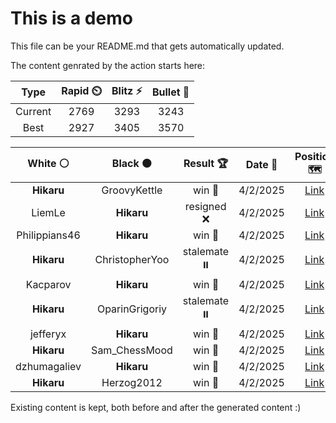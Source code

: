 # This is a demo

This file can be your README.md that gets automatically updated.

The content genrated by the action starts here:

<!--START_SECTION:chessStats-->
<!-- Automatically generated with https://github.com/Balastrong/chess-stats-action -->

| Type | Rapid ⏲️ | Blitz ⚡ | Bullet 🔫 |
|:---:|:---:|:---:|:---:|
| Current | 2769 | 3293 | 3243 |
| Best | 2927 | 3405 | 3570 |

| White ⚪ | Black ⚫ | Result 🏆 | Date 📅 | Position 🗺️ | Type 🕕 |
|:---:|:---:|:---:|:---:|:---:|:---:|
| **Hikaru** | GroovyKettle | win 🥇 | 4/2/2025 | <a href="http://www.ee.unb.ca/cgi-bin/tervo/fen.pl?select=r7/4R3/3P2p1/6kb/2PKP1np/8/P1P3P1/5R2 b - - 0 47">Link</a> | Blitz |
| LiemLe | **Hikaru** | resigned ❌ | 4/2/2025 | <a href="http://www.ee.unb.ca/cgi-bin/tervo/fen.pl?select=8/8/4B2p/2K3p1/6P1/p4k2/P7/8 b - - 5 63">Link</a> | Blitz |
| Philippians46 | **Hikaru** | win 🥇 | 4/2/2025 | <a href="http://www.ee.unb.ca/cgi-bin/tervo/fen.pl?select=8/7p/5kp1/1b2p3/4P3/pn5P/5KB1/8 w - - 0 43">Link</a> | Blitz |
| **Hikaru** | ChristopherYoo | stalemate ⏸️ | 4/2/2025 | <a href="http://www.ee.unb.ca/cgi-bin/tervo/fen.pl?select=K7/P7/6k1/8/8/8/1rp5/8 w - - 0 68">Link</a> | Blitz |
| Kacparov | **Hikaru** | win 🥇 | 4/2/2025 | <a href="http://www.ee.unb.ca/cgi-bin/tervo/fen.pl?select=8/3P1p2/6p1/p3n3/P1K1k1P1/8/8/8 w - - 2 62">Link</a> | Blitz |
| **Hikaru** | OparinGrigoriy | stalemate ⏸️ | 4/2/2025 | <a href="http://www.ee.unb.ca/cgi-bin/tervo/fen.pl?select=8/p7/8/8/8/k7/p7/K7 w - - 2 66">Link</a> | Blitz |
| jefferyx | **Hikaru** | win 🥇 | 4/2/2025 | <a href="http://www.ee.unb.ca/cgi-bin/tervo/fen.pl?select=3rk3/R4R2/1p2rb2/1Pp3p1/2P3Pp/B4P1P/3p4/3K4 w - - 4 47">Link</a> | Blitz |
| **Hikaru** | Sam_ChessMood | win 🥇 | 4/2/2025 | <a href="http://www.ee.unb.ca/cgi-bin/tervo/fen.pl?select=2krr3/1p1R2Q1/1q3p2/8/2P1P1P1/7P/p1P5/K2R4 b - - 1 32">Link</a> | Blitz |
| dzhumagaliev | **Hikaru** | win 🥇 | 4/2/2025 | <a href="http://www.ee.unb.ca/cgi-bin/tervo/fen.pl?select=8/1p5r/p5p1/5k2/1P6/2P2NK1/4n3/2R5 w - - 4 58">Link</a> | Blitz |
| **Hikaru** | Herzog2012 | win 🥇 | 4/2/2025 | <a href="http://www.ee.unb.ca/cgi-bin/tervo/fen.pl?select=1r6/5p2/8/1p6/1PkR1B2/4P3/8/4K3 b - - 4 37">Link</a> | Blitz |

<!--END_SECTION:chessStats-->

Existing content is kept, both before and after the generated content :)
